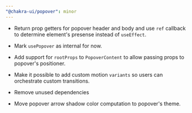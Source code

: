 ```yaml
---
"@chakra-ui/popover": minor
---
```


- Return prop getters for popover header and body and use `ref` callback to
  determine element's presense instead of `useEffect`.

- Mark `usePopover` as internal for now.

- Add support for `rootProps` to `PopoverContent` to allow passing props to
  popover's positioner.

- Make it possible to add custom motion `variants` so users can orchestrate
  custom transitions.

- Remove unused dependencies

- Move popover arrow shadow color computation to popover's theme.
